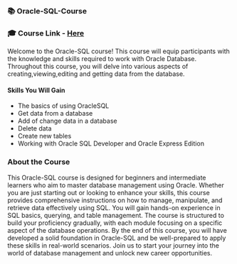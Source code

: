 ### 📚 Oracle-SQL-Course
 
### 🎓 Course Link - [Here](https://www.youtube.com/watch?v=lzzAXsySxx4&list=PLZDOU071E4v6bO3cXRZ8WYXIWHN2JsrnU&index=1)

Welcome to the Oracle-SQL course! This course will equip participants with the knowledge and skills required to work with Oracle Database. Throughout this course, you will delve into various aspects of creating,viewing,editing and getting data from the database.
 
#### Skills You Will Gain

- The basics of using OracleSQL
- Get data from a database
- Add of change data in a database
- Delete data
- Create new tables
- Working with Oracle SQL Developer and Oracle Express Edition 

### About the Course

This Oracle-SQL course is designed for beginners and intermediate learners who aim to master database management using Oracle. Whether you are just starting out or looking to enhance your skills, this course provides comprehensive instructions on how to manage, manipulate, and retrieve data effectively using SQL. You will gain hands-on experience in SQL basics, querying, and table management. The course is structured to build your proficiency gradually, with each module focusing on a specific aspect of the database operations. By the end of this course, you will have developed a solid foundation in Oracle-SQL and be well-prepared to apply these skills in real-world scenarios. Join us to start your journey into the world of database management and unlock new career opportunities.
